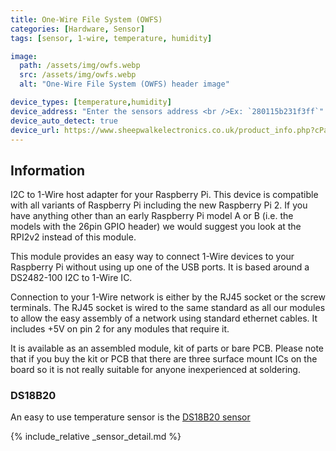 ```yaml
---
title: One-Wire File System (OWFS)
categories: [Hardware, Sensor]
tags: [sensor, 1-wire, temperature, humidity]

image:
  path: /assets/img/owfs.webp
  src: /assets/img/owfs.webp
  alt: "One-Wire File System (OWFS) header image"

device_types: [temperature,humidity]
device_address: "Enter the sensors address <br />Ex: `280115b231f3ff`"
device_auto_detect: true
device_url: https://www.sheepwalkelectronics.co.uk/product_info.php?cPath=22&products_id=30
---
```


## Information
I2C to 1-Wire host adapter for your Raspberry Pi. This device is compatible with all variants of Raspberry Pi including the new Raspberry Pi 2. If you have anything other than an early Raspberry Pi model A or B (i.e. the models with the 26pin GPIO header) we would suggest you look at the RPI2v2 instead of this module.

This module provides an easy way to connect 1-Wire devices to your Raspberry Pi without using up one of the USB ports. It is based around a DS2482-100 I2C to 1-Wire IC.

Connection to your 1-Wire network is either by the RJ45 socket or the screw terminals. The RJ45 socket is wired to the same standard as all our modules to allow the easy assembly of a network using standard ethernet cables. It includes +5V on pin 2 for any modules that require it.

It is available as an assembled module, kit of parts or bare PCB. Please note that if you buy the kit or PCB that there are three surface mount ICs on the board so it is not really suitable for anyone inexperienced at soldering.


### DS18B20
An easy to use temperature sensor is the [DS18B20 sensor](https://components101.com/sensors/ds18b20-temperature-sensor)


{% include_relative _sensor_detail.md %}
